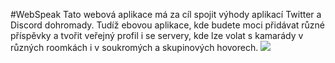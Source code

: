 #WebSpeak
Tato webová aplikace má za cíl spojit výhody aplikací Twitter a Discord dohromady.
Tudíž ebovou aplikace, kde budete moci přidávat různé příspěvky a tvořit veřejný profil i se servery, kde lze volat s kamarády v různých roomkách i v soukromých a skupinových hovorech.
<img src = "https://sdmntprpolandcentral.oaiusercontent.com/files/00000000-9e78-620a-8abf-5b7c17e95e94/raw?se=2025-10-02T11%3A07%3A53Z&sp=r&sv=2024-08-04&sr=b&scid=d6915e72-6d16-5fd2-a2f7-ab55e5f6c92e&skoid=76024c37-11e2-4c92-aa07-7e519fbe2d0f&sktid=a48cca56-e6da-484e-a814-9c849652bcb3&skt=2025-10-02T08%3A37%3A15Z&ske=2025-10-03T08%3A37%3A15Z&sks=b&skv=2024-08-04&sig=5KidumuL2jWkyb4RxlkNt9KQlhTBIcBPqRylDJXlzRk%3D" />
